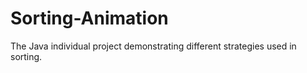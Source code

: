 # Sorting-Animation
The Java individual project demonstrating different strategies used in sorting.
